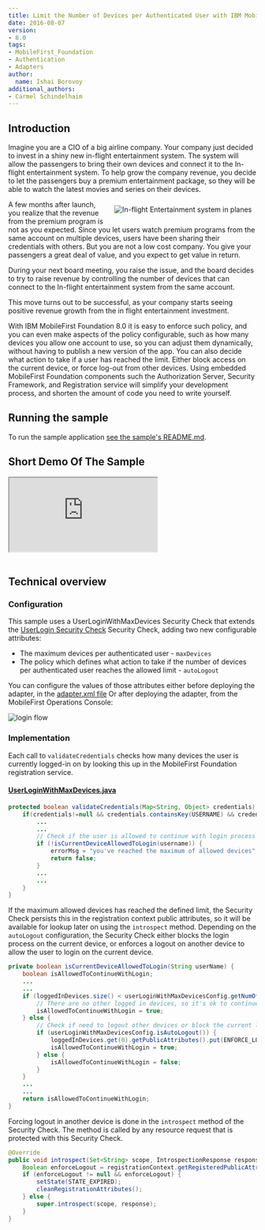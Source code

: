 ```yaml
---
title: Limit the Number of Devices per Authenticated User with IBM MobileFirst Foundation 8.0
date: 2016-08-07
version:
- 8.0
tags:
- MobileFirst_Foundation
- Authentication
- Adapters
author:
  name: Ishai Borovoy
additional_authors:
- Carmel Schindelhaim
---
```

## Introduction
Imagine you are a CIO of a big airline company. Your company just decided to invest in a shiny new in-flight entertainment system. The system will allow the passengers to bring their own devices and connect it to the In-flight entertainment system. To help grow the company revenue, you decide to let the passengers buy a premium entertainment package, so they will be able to watch the latest movies and series on their devices.

<img alt="In-flight Entertainment system in planes" src="{{site.baseurl}}/assets/blog/2016-08-07-limit-the-number-of-devices-per-authenticated-user/cabin.jpg" style="float:right;margin: 10px"/>

A few months after launch, you realize that the revenue from the premium program is not as you expected. Since you let users watch premium programs from the same account on multiple devices, users have been sharing their credentials with others. But you are not a low cost company. You give your passengers a great deal of value, and you expect to get value in return.

During your next board meeting, you raise the issue, and the board decides to try to raise revenue by controlling the number of devices that can connect to the In-flight entertainment system from the same account.

This move turns out to be successful, as your company starts seeing positive revenue growth from the in flight entertainment investment.

With IBM MobileFirst Foundation 8.0 it is easy to enforce such policy, and you can even make aspects of the policy configurable, such as how many devices you allow one account to use, so you can adjust them dynamically, without having to publish a new version of the app. You can also decide what action to take if a user has reached the limit. Either block access on the current device, or force log-out from other devices.
Using embedded MobileFirst Foundation components such the Authorization Server, Security Framework, and Registration service will simplify your development process, and shorten the amount of code you need to write yourself.

## Running the sample
To run the sample application [see the sample's README.md](https://github.com/mfpdev/user-login-with-max-devices-sample).

## Short Demo Of The Sample
<div class="sizer">
  <div class="embed-responsive embed-responsive-16by9">
    <iframe src="https://www.youtube.com/embed/Hh11_AVWTVo"></iframe>
  </div>
</div>   
<br>

## Technical overview

### Configuration
This sample uses a UserLoginWithMaxDevices Security Check that extends the [UserLogin Security Check](https://mobilefirstplatform.ibmcloud.com/tutorials/en/foundation/8.0/authentication-and-security/user-authentication/security-check/) Security Check, adding two new configurable attributes:

- The maximum devices per authenticated user - `maxDevices`
- The policy which defines what action to take if the number of devices per authenticated user reaches the allowed limit - `autoLogout`

You can configure the values of those attributes either before deploying the adapter, in the [adapter.xml file](https://github.com/mfpdev/user-login-with-max-devices-sample/blob/master/UserLoginWithMaxDevicesSecurityCheck/src/main/adapter-resources/adapter.xml) Or after deploying the adapter, from the MobileFirst Operations Console:

![login flow]({{site.baseurl}}/assets/blog/2016-08-07-limit-the-number-of-devices-per-authenticated-user/console.png)

### Implementation
Each call to `validateCredentials` checks how many devices the user is currently logged-in on by looking this up in the MobileFirst Foundation registration service.

#### [UserLoginWithMaxDevices.java](https://github.com/mfpdev/user-login-with-max-devices-sample/blob/master/UserLoginWithMaxDevicesSecurityCheck/src/main/java/com/github/mfpdev/sample/UserLoginWithMaxDevices.java)

```java
protected boolean validateCredentials(Map<String, Object> credentials) {
    if(credentials!=null && credentials.containsKey(USERNAME) && credentials.containsKey(PASSWORD)){
        ...
        ... 
        // Check if the user is allowed to continue with login process
        if (!isCurrentDeviceAllowedToLogin(username)) {
            errorMsg = "you've reached the maximum of allowed devices";
            return false;
        }
        ...
        ...
    }
}
```

If the maximum allowed devices has reached the defined limit, the Security Check persists this in the registration context public attributes, so it will be available for lookup later on using the `introspect` method. Depending on the `autoLogout` configuration, the Security Check either blocks the login process on the current device, or enforces a logout on another device to allow the user to login on the current device.

```java
private boolean isCurrentDeviceAllowedToLogin(String userName) {
    boolean isAllowedToContinueWithLogin;
    ...
    ...
    if (loggedInDevices.size() < userLoginWithMaxDevicesConfig.getNumOfAllowedDevices()) {
        // There are no other logged in devices, so it's ok to continue with login process
        isAllowedToContinueWithLogin = true;
    } else {
        // Check if need to logout other devices or block the current login
        if (userLoginWithMaxDevicesConfig.isAutoLogout()) {
            loggedInDevices.get(0).getPublicAttributes().put(ENFORCE_LOGOUT_ATTRIBUTE, true);
            isAllowedToContinueWithLogin = true;
        } else {
            isAllowedToContinueWithLogin = false;
        }
    }
    ...
    ...
    return isAllowedToContinueWithLogin;
}
```

Forcing logout in another device is done in the `introspect` method of the Security Check. The method is called by any resource request that is protected with this Security Check.

```java
@Override
public void introspect(Set<String> scope, IntrospectionResponse response) {
    Boolean enforceLogout = registrationContext.getRegisteredPublicAttributes().get(ENFORCE_LOGOUT_ATTRIBUTE);
    if (enforceLogout != null && enforceLogout) {
        setState(STATE_EXPIRED);
        cleanRegistrationAttributes();
    } else {
        super.introspect(scope, response);
    }
}
```
